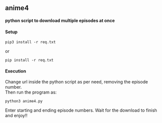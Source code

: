 ## anime4

#### python script to download multiple episodes at once

#### Setup
```
pip3 install -r req.txt
```
or
```
pip install -r req.txt
```

#### Execution
Change url inside the python script as per need, removing the episode number.   
Then run the program as:
```
python3 anime4.py
```
Enter starting and ending episode numbers. Wait for the download to finish and enjoy!!
